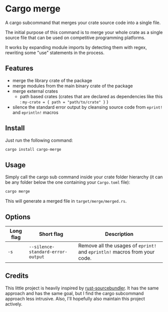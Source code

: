 # Cargo merge

A cargo subcommand that merges your crate source code into a single file.

The initial purpose of this command is to merge your whole crate as a single source file that can be used on competitive programming platforms.

It works by expanding module imports by detecting them with regex, rewriting some "use" statements in the process.

## Features
- merge the library crate of the package
- merge modules from the main binary crate of the package
- merge external crates
  - path based crates (crates that are declared as dependencies like this : `my-crate = { path = "path/to/crate" }` )
- silence the standard error output by cleansing source code from `eprint!` and `eprintln!` macros

## Install
Just run the following command:
```bash
cargo install cargo-merge
```

## Usage
Simply call the cargo sub command inside your crate folder hierarchy (it can be any folder below the one containing your `Cargo.toml` file):
```bash
cargo merge
```

This will generate a merged file in `target/merge/merged.rs`.

## Options

| Long flag | Short flag | Description |
|-|-|-|
| `-s` | `--silence-standard-error-output` | Remove all the usages of `eprint!` and `eprintln!` macros from your code. |

## Credits
This little project is heavily inspired by [rust-sourcebundler](https://github.com/lpenz/rust-sourcebundler).
It has the same approach and has the same goal, but I find the cargo subcommand approach less intrusive.
Also, I'll hopefully also maintain this project actively.
                                                                                                            